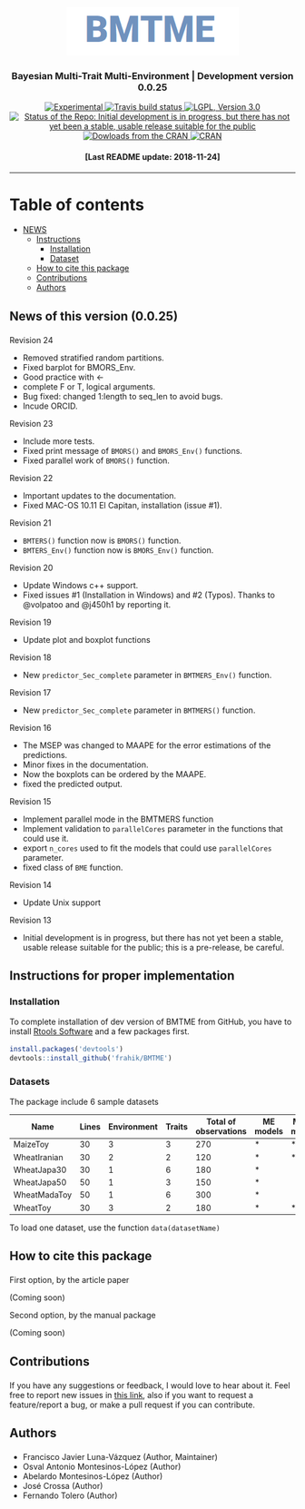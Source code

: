 
<p align="center">

<a href="https://github.com/frahik/BMTME">
<img src="Logo.png" alt="BMTME Logo"/> </a>

<h3 align="center">

Bayesian Multi-Trait Multi-Environment | Development version 0.0.25

</h4>

<p align="center">

<a href="https://www.tidyverse.org/lifecycle/#experimental">
<img src="https://img.shields.io/badge/lifecycle-experimental-orange.svg" alt="Experimental">
</a> <a href="https://travis-ci.org/frahik/BMTME">
<img src="https://travis-ci.org/frahik/BMTME.svg?branch=master" alt="Travis build status">
</a> <a href="https://www.gnu.org/licenses/lgpl-3.0">
<img src="https://img.shields.io/badge/License-LGPL%20v3-blue.svg" alt="LGPL, Version 3.0">
</a> <a href="http://www.repostatus.org/#wip">
<img src="http://www.repostatus.org/badges/latest/wip.svg" alt="Status of the Repo:  Initial development is in progress, but there has not yet been a stable, usable release suitable for the public">
</a> <a href="">
<img src="http://cranlogs.r-pkg.org/badges/BMTME" alt="Dowloads from the CRAN">
</a> <a href="https://cran.r-project.org/package=BMTME">
<img src="http://www.r-pkg.org/badges/version-ago/BMTME" alt="CRAN">
</a>

</p>

<h4 align="center">

\[Last README update: 2018-11-24\]

</h4>

</p>

-----

# Table of contents

  - [NEWS](#news)
      - [Instructions](#instructions)
          - [Installation](#install)
          - [Dataset](#data)
      - [How to cite this package](#cite)
      - [Contributions](#contributions)
      - [Authors](#authors)

<h2 id="news">

News of this version (0.0.25)

</h2>

Revision 24

  - Removed stratified random partitions.
  - Fixed barplot for BMORS\_Env.
  - Good practice with \<-
  - complete F or T, logical arguments.
  - Bug fixed: changed 1:length to seq\_len to avoid bugs.
  - Incude ORCID.

Revision 23

  - Include more tests.
  - Fixed print message of `BMORS()` and `BMORS_Env()` functions.
  - Fixed parallel work of `BMORS()` function.

Revision 22

  - Important updates to the documentation.
  - Fixed MAC-OS 10.11 El Capitan, installation (issue \#1).

Revision 21

  - `BMTERS()` function now is `BMORS()` function.
  - `BMTERS_Env()` function now is `BMORS_Env()` function.

Revision 20

  - Update Windows c++ support.
  - Fixed issues \#1 (Installation in Windows) and \#2 (Typos). Thanks
    to @volpatoo and @j450h1 by reporting it.

Revision 19

  - Update plot and boxplot functions

Revision 18

  - New `predictor_Sec_complete` parameter in `BMTMERS_Env()` function.

Revision 17

  - New `predictor_Sec_complete` parameter in `BMTMERS()` function.

Revision 16

  - The MSEP was changed to MAAPE for the error estimations of the
    predictions.
  - Minor fixes in the documentation.
  - Now the boxplots can be ordered by the MAAPE.
  - fixed the predicted output.

Revision 15

  - Implement parallel mode in the BMTMERS function
  - Implement validation to `parallelCores` parameter in the functions
    that could use it.
  - export `n_cores` used to fit the models that could use
    `parallelCores` parameter.
  - fixed class of `BME` function.

Revision 14

  - Update Unix support

Revision 13

  - Initial development is in progress, but there has not yet been a
    stable, usable release suitable for the public; this is a
    pre-release, be careful.

<h2 id="instructions">

Instructions for proper implementation

</h2>

<h3 id="install">

Installation

</h3>

To complete installation of dev version of BMTME from GitHub, you have
to install [Rtools
Software](https://cran.r-project.org/bin/windows/Rtools/) and a few
packages first.

``` r
install.packages('devtools')
devtools::install_github('frahik/BMTME')
```

<h3 id="data">

Datasets

</h3>

The package include 6 sample
datasets

| Name         | Lines | Environment | Traits | Total of observations | ME models | MTME models |
| ------------ | ----- | ----------- | ------ | --------------------- | --------- | ----------- |
| MaizeToy     | 30    | 3           | 3      | 270                   | \*        | \*          |
| WheatIranian | 30    | 2           | 2      | 120                   | \*        | \*          |
| WheatJapa30  | 30    | 1           | 6      | 180                   | \*        |             |
| WheatJapa50  | 50    | 1           | 3      | 150                   | \*        |             |
| WheatMadaToy | 50    | 1           | 6      | 300                   | \*        |             |
| WheatToy     | 30    | 3           | 2      | 180                   | \*        | \*          |

To load one dataset, use the function `data(datasetName)`

<h2 id="cite">

How to cite this package

</h2>

First option, by the article paper

(Coming soon)

Second option, by the manual package

(Coming soon)

<h2 id="contributions">

Contributions

</h2>

If you have any suggestions or feedback, I would love to hear about it.
Feel free to report new issues in [this
link](https://github.com/frahik/BMTME/issues/new), also if you want to
request a feature/report a bug, or make a pull request if you can
contribute.

<h2 id="authors">

Authors

</h2>

  - Francisco Javier Luna-Vázquez (Author, Maintainer)
  - Osval Antonio Montesinos-López (Author)
  - Abelardo Montesinos-López (Author)
  - José Crossa (Author)
  - Fernando Tolero (Author)
